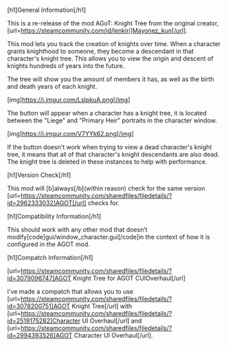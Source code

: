 [h1]General Information[/h1]

This is a re-release of the mod AGoT: Knight Tree from the original creator, [url=https://steamcommunity.com/id/lenkiri]Mayonez_kun[/url].

This mod lets you track the creation of knights over time. When a character grants knighthood to someone, they become a descendant in that character's knight tree. This allows you to view the origin and descent of knights hundreds of years into the future.

The tree will show you the amount of members it has, as well as the birth and death years of each knight.

[img]https://i.imgur.com/LsIpkuA.png[/img]

The button will appear when a character has a knight tree, it is located between the "Liege" and "Primary Heir" portraits in the character window.

[img]https://i.imgur.com/V7YYk62.png[/img]

If the button doesn't work when trying to view a dead character's knight tree, it means that all of that character's knight descendants are also dead. The knight tree is deleted in these instances to help with performance.

[h1]Version Check[/h1]

This mod will [b]always[/b](within reason) check for the same version [url=https://steamcommunity.com/sharedfiles/filedetails/?id=2962333032]AGOT[/url] checks for.

[h1]Compatibility Information[/h1]

This should work with any other mod that doesn’t modify[code]gui/window_character.gui[/code]in the context of how it is configured in the AGOT mod.

[h1]Compatch Information[/h1]

[url=https://steamcommunity.com/sharedfiles/filedetails/?id=3079096747]AGOT Knight Tree for AGOT CUIOverhaul[/url]

I've made a compatch that allows you to use [url=https://steamcommunity.com/sharedfiles/filedetails/?id=3078200751]AGOT Knight Tree[/url] with [url=https://steamcommunity.com/sharedfiles/filedetails/?id=2519175282]Character UI Overhaul[/url] and [url=https://steamcommunity.com/sharedfiles/filedetails/?id=2994393526]AGOT Character UI Overhaul[/url].
